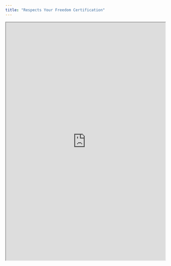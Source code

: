 ```yaml
---
title: "Respects Your Freedom Certification"
---
```



<iframe height="750" width="100%" src="https://ewelton.github.io/ktest/wiki.html#Respects%20Your%20Freedom%20Certification"></iframe>

